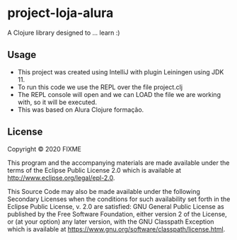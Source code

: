 # project-loja-alura

A Clojure library designed to ... learn :)

## Usage

* This project was created using IntelliJ with plugin Leiningen using JDK 11.
* To run this code we use the REPL over the file project.clj
* The REPL console will open and we can LOAD the file we are working with, so it will be executed.
* This was based on Alura Clojure formação.

## License

Copyright © 2020 FIXME

This program and the accompanying materials are made available under the
terms of the Eclipse Public License 2.0 which is available at
http://www.eclipse.org/legal/epl-2.0.

This Source Code may also be made available under the following Secondary
Licenses when the conditions for such availability set forth in the Eclipse
Public License, v. 2.0 are satisfied: GNU General Public License as published by
the Free Software Foundation, either version 2 of the License, or (at your
option) any later version, with the GNU Classpath Exception which is available
at https://www.gnu.org/software/classpath/license.html.
